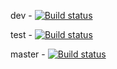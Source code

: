 dev - [![Build status](https://build.appcenter.ms/v0.1/apps/c329d0a5-ec76-4f94-8788-37ac7049dce5/branches/dev/badge)](https://appcenter.ms)

test - [![Build status](https://build.appcenter.ms/v0.1/apps/c329d0a5-ec76-4f94-8788-37ac7049dce5/branches/test/badge)](https://appcenter.ms)

master - [![Build status](https://build.appcenter.ms/v0.1/apps/c329d0a5-ec76-4f94-8788-37ac7049dce5/branches/master/badge)](https://appcenter.ms)
